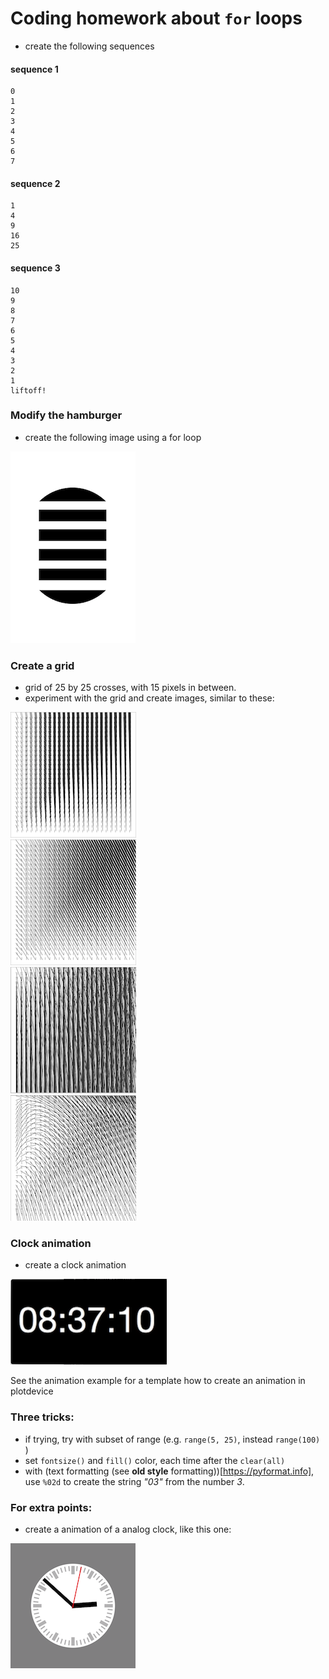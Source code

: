 # Coding homework about `for` loops

- create the following sequences

#### sequence 1
```
0
1
2
3
4
5
6
7
```

#### sequence 2
```
1
4
9
16
25
```

#### sequence 3
```
10
9
8
7
6
5
4
3
2
1
liftoff!
```

### Modify the hamburger

- create the following image using a for loop

![hamburger with 4 sections](sliced_pill_4_slices.png)

### Create a grid

- grid of 25 by 25 crosses, with 15 pixels in between.
- experiment with the grid and create images, similar to these:

![grid experiment 1](grid_experiment1.png)  
![grid experiment 2](grid_experiment2.png)  
![grid experiment 3](grid_experiment3.png)  
![grid experiment 4](grid_experiment4.png)  

### Clock animation

- create a clock animation

![digital clock](clock_example.png)

See the animation example for a template how to create an animation in plotdevice

### Three tricks:

- if trying, try with subset of range (e.g. `range(5, 25)`, instead `range(100)` )
- set `fontsize()` and `fill()` color, each time after the `clear(all)`
- with (text formatting (see **old style** formatting))[https://pyformat.info], use `%02d` to create the string *"03"* from the number *3*. 

### For extra points: 

- create a animation of a analog clock, like this one:

![analogue clock](clockface_example.png)
